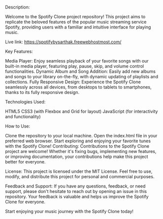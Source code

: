 Description:

Welcome to the Spotify Clone project repository! This project aims to replicate the beloved features of the popular music streaming service Spotify, providing users with a familiar and intuitive interface for playing music.

Live link: https://spotifybysarthak.freewebhostmost.com/

Key Features:

Media Player: Enjoy seamless playback of your favorite songs with our built-in media player, featuring play, pause, skip, and volume control functionalities.
Dynamic Album and Song Addition: Easily add new albums and songs to your library on-the-fly, with dynamic updating of playlists and collections.
Fully Responsive Design: Experience the Spotify Clone seamlessly across all devices, from desktops to tablets to smartphones, thanks to its fully responsive design.

Technologies Used:

HTML5
CSS3 (with Flexbox and Grid for layout)
JavaScript (for interactivity and functionality)

How to Use:

Clone the repository to your local machine.
Open the index.html file in your preferred web browser.
Start exploring and enjoying your favorite tunes with the Spotify Clone!
Contributing:
Contributions to the Spotify Clone project are welcome! Whether it's fixing bugs, implementing new features, or improving documentation, your contributions help make this project better for everyone.

License:
This project is licensed under the MIT License. Feel free to use, modify, and distribute this project for personal and commercial purposes.

Feedback and Support:
If you have any questions, feedback, or need support, please don't hesitate to reach out by opening an issue in this repository. Your feedback is valuable and helps us improve the Spotify Clone for everyone.

Start enjoying your music journey with the Spotify Clone today!
